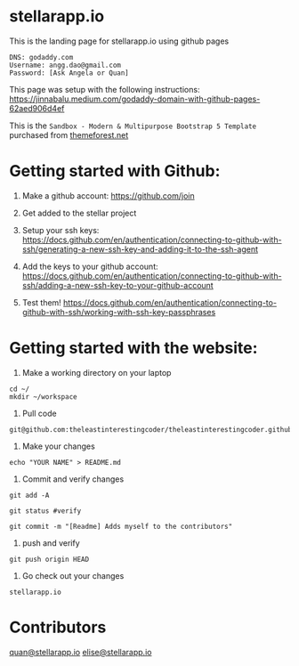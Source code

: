 stellarapp.io
========
This is the landing page for stellarapp.io using github pages

```
DNS: godaddy.com
Username: angg.dao@gmail.com
Password: [Ask Angela or Quan]
```

This page was setup with the following instructions:
https://jinnabalu.medium.com/godaddy-domain-with-github-pages-62aed906d4ef

This is the `Sandbox - Modern & Multipurpose Bootstrap 5 Template` purchased from [themeforest.net](https://themeforest.net/item/sandbox-modern-multipurpose-bootstrap-5-template/32441701)


Getting started with Github:
========
1. Make a github account: https://github.com/join

2. Get added to the stellar project

3. Setup your ssh keys: https://docs.github.com/en/authentication/connecting-to-github-with-ssh/generating-a-new-ssh-key-and-adding-it-to-the-ssh-agent

4. Add the keys to your github account: https://docs.github.com/en/authentication/connecting-to-github-with-ssh/adding-a-new-ssh-key-to-your-github-account

5. Test them! https://docs.github.com/en/authentication/connecting-to-github-with-ssh/working-with-ssh-key-passphrases


Getting started with the website:
=======

1. Make a working directory on your laptop
```
cd ~/
mkdir ~/workspace
```

1. Pull code
```
git@github.com:theleastinterestingcoder/theleastinterestingcoder.github.io.git

```

1. Make your changes

```
echo "YOUR NAME" > README.md
```

1. Commit and verify changes
```
git add -A

git status #verify

git commit -m "[Readme] Adds myself to the contributors"
```

1. push and verify
```
git push origin HEAD
```

1. Go check out your changes
```
stellarapp.io
```

Contributors
=======
quan@stellarapp.io
elise@stellarapp.io

